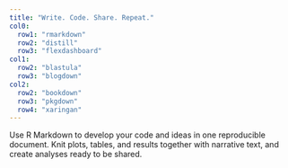 ```yaml
---
title: "Write. Code. Share. Repeat."
col0:
  row1: "rmarkdown"
  row2: "distill"
  row3: "flexdashboard"
col1:
  row2: "blastula"
  row3: "blogdown"
col2:
  row2: "bookdown"
  row3: "pkgdown"
  row4: "xaringan"
---
```


Use R Markdown to develop your code and ideas in one reproducible document. Knit plots, tables, and results together with narrative text, and create analyses ready to be shared.